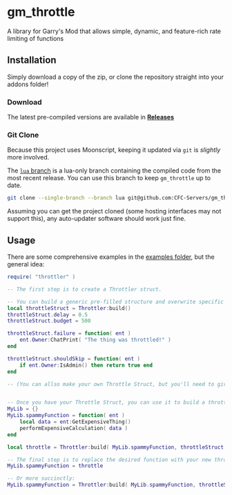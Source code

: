 # gm_throttle
A library for Garry's Mod that allows simple, dynamic, and feature-rich rate limiting of functions

## Installation
Simply download a copy of the zip, or clone the repository straight into your addons folder!

### Download
The latest pre-compiled versions are available in **[Releases](https://github.com/CFC-Servers/gm_throttle/releases/)**

### Git Clone
Because this project uses Moonscript, keeping it updated via `git` is _slightly_ more involved.

The [`lua` branch](https://github.com/CFC-Servers/gm_throttle/tree/lua) is a lua-only branch containing the compiled code from the most recent release. You can use this branch to keep `gm_throttle` up to date.
```sh
git clone --single-branch --branch lua git@github.com:CFC-Servers/gm_throttle.git
```

Assuming you can get the project cloned (some hosting interfaces may not support this), any auto-updater software should work just fine.

## Usage
There are some comprehensive examples in the [examples folder](https://github.com/CFC-Servers/gm_throttle/tree/main/example), but the general idea:

```lua
require( "throttler" )

-- The first step is to create a Throttler struct.

-- You can build a generic pre-filled structure and overwrite specific values:
local throttleStruct = Throttler:build()
throttleStruct.delay = 0.5
throttleStruct.budget = 500

throttleStruct.failure = function( ent )
    ent.Owner:ChatPrint( "The thing was throttled!" )
end

throttleStruct.shouldSkip = function( ent )
    if ent.Owner:IsAdmin() then return true end
end

-- (You can allso make your own Throttle Struct, but you'll need to give it all of the values)


-- Once you have your Throttle Struct, you can use it to build a throttle:
MyLib = {}
MyLib.spammyFunction = function( ent )
    local data = ent:GetExpensiveThing()
    performExpensiveCalculation( data )
end

local throttle = Throttler:build( MyLib.spammyFunction, throttleStruct )

-- The final step is to replace the desired function with your new throttle:
MyLib.spammyFunction = throttle

-- Or more succinctly:
MyLib.spammyFunction = Throttler:build( MyLib.spammyFunction, throttleStruct )
```
